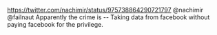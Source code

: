 https://twitter.com/nachimir/status/975738864290721797 @nachimir @failnaut Apparently the crime is -- Taking data from facebook without paying facebook for the privilege.